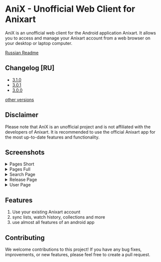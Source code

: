 # AniX - Unofficial Web Client for Anixart

AniX is an unofficial web client for the Android application Anixart. It allows you to access and manage your Anixart account from a web browser on your desktop or laptop computer.

[Russian Readme](./docs/REAME.RU.md)

## Changelog [RU]

- [3.1.0](./public/changelog/3.1.0.md)
- [3.0.1](./public/changelog/3.0.1.md)
- [3.0.0](./public/changelog/3.0.0.md)

[other versions](./public/changelog)

## Disclaimer

Please note that AniX is an unofficial project and is not affiliated with the developers of Anixart. It is recommended to use the official Anixart app for the most up-to-date features and functionality.

## Screenshots

<details>
<summary>Pages Short</summary>

![Pages Short Screenshot](./docs/images/shortPageView.jpg)

</details>

<details>
<summary>Pages Full</summary>

![Pages Full Screenshot](./docs/images/fullPageView.jpg)

</details>

<details>
<summary>Search Page</summary>

![Search Page Screenshot](./docs/images/SearchPageView.jpg)

</details>

<details>
<summary>Release Page</summary>

![Release Page Screenshot](./docs/images/ReleasePageView.jpg)

</details>

<details>
<summary>User Page</summary>

![User Page Screenshot](./docs/images/ProfilePageView.jpg)

</details>

## Features

1. Use your existing Anixart account
2. sync lists, watch history, collections and more
3. use almost all features of an android app

## Contributing

We welcome contributions to this project! If you have any bug fixes, improvements, or new features, please feel free to create a pull request.
